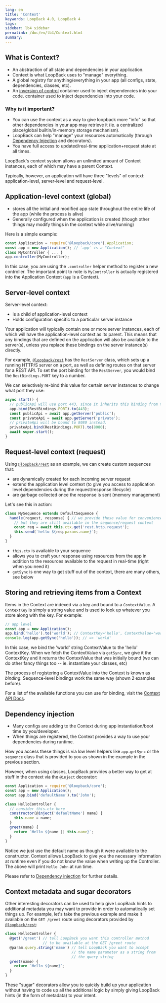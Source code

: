 ```yaml
---
lang: en
title: 'Context'
keywords: LoopBack 4.0, LoopBack 4
tags:
sidebar: lb4_sidebar
permalink: /doc/en/lb4/Context.html
summary:
---
```


## What is Context?

- An abstraction of all state and dependencies in your application.
- Context is what LoopBack uses to "manage" everything.
- A global registry for anything/everything in your app (all configs, state,
dependencies, classes, etc).
- An [inversion of control](https://en.wikipedia.org/wiki/Inversion_of_control) container used to inject dependencies into your code. container used to inject dependencies into your code.

### Why is it important?

- You can use the context as a way to give loopback more "info" so that other
dependencies in your app may retrieve it (ie. a centralized place/global
builtin/in-memory storage mechanism).
- LoopBack can help "manage" your resources automatically (through
[Dependency Injection](Dependency-injection.html) and decorators).
- You have full access to updated/real-time application+request state at all
times.

LoopBack's context system allows an unlimited amount of Context instances,
each of which may have a parent Context.

Typically, however, an application will have three "levels" of context: application-level, server-level and request-level.

## Application-level context (global)

- stores all the initial and modified app state throughout the entire life of
the app (while the process is alive)
- Generally configured when the application is created (though other things may
modify things in the context while alive/running)

Here is a simple example:

```js
const Application = require('@loopback/core').Application;
const app = new Application(); // `app` is a "Context"
class MyController { ... }
app.controller(MyController);
```

In this case, you are using the `.controller` helper method to register a new
controller. The important point to note is `MyController` is actually registered
into the Application Context (`app` is a Context).

## Server-level context

Server-level context:
- Is a child of application-level context
- Holds configuration specific to a particular server instance

Your application will typically contain one or more server instances, each of
which will have the application-level context as its parent. This means that
any bindings that are defined on the application will also be available to the
server(s), unless you replace these bindings on the server instance(s) directly.

For example, [`@loopback/rest`](https://github.com/strongloop/loopback-next/blob/master/packages/rest)
has the `RestServer` class, which sets up a running HTTP/S server on a port, as
well as defining routes on that server for a REST API. To set the port binding
for the `RestServer`, you would bind the `RestBindings.PORT` key to a number.

We can selectively re-bind this value for certain server instances to change
what port they use:

```js
async start() {
  // publicApi will use port 443, since it inherits this binding from the app.
  app.bind(RestBindings.PORT).to(443);
  const publicApi = await app.getServer('public');
  const privateApi = await app.getServer('private');
  // privateApi will be bound to 8080 instead.
  privateApi.bind(RestBindings.PORT).to(8080);
  await super.start();
}
```

## Request-level context (request)

Using [`@loopback/rest`](https://github.com/strongloop/loopback-next/blob/master/packages/rest) as an
example, we can create custom sequences that:
- are dynamically created for each incoming server request
- extend the application level context (to give you access to application level dependencies during the request/response lifecycle)
- are garbage collected once the response is sent (memory management)

Let's see this in action:

```js
class MySequence extends DefaultSequence {
  handle(request, response) { // we provide these value for convenience (taken from the Context)
    // but they are still available in the sequence/request context
    const req = await this.ctx.get('rest.http.request');
    this.send(`hello ${req.params.name}`);
  }
}
```

- `this.ctx` is available to your sequence
- allows you to craft your response using resources from the app in addition to
the resources available to the request in real-time (right when you need it)
- `getSync` is one way to get stuff out of the context, there are many others,
see below

## Storing and retrieving items from a Context

Items in the Context are indexed via a key and bound to a `ContextValue`.
A `ContextKey` is simply a string value and is used to look up whatever you
store along with the key. For example:

```js
// app level
const app = new Application();
app.bind('hello').to('world'); // ContextKey='hello', ContextValue='world'
console.log(app.getSync('hello')); // => 'world'
```

In this case, we bind the 'world' string ContextValue to the 'hello' ContextKey.
When we fetch the ContextValue via `getSync`, we give it the ContextKey and it
returns the ContextValue that was initially bound (we can do other fancy things
too -- ie. instantiate your classes, etc)

The process of registering a ContextValue into the Context is known as
_binding_. Sequence-level bindings work the same way (shown 2 examples before).

For a list of the available functions you can use for binding, visit
the [Context API Docs](http://apidocs.loopback.io/@loopback%2fcontext).

## Dependency injection

- Many configs are adding to the Context during app instantiation/boot time by you/developer.
- When things are registered, the Context provides a way to use your
dependencies during runtime.

How you access these things is via low level helpers like `app.getSync` or the
`sequence` class that is provided to you as shown in the example in the previous
section.

However, when using classes, LoopBack provides a better way to get at stuff in
the context via the `@inject` decorator:

```js
const Application = require('@loopback/core');
const app = new Application();
const app.bind('defaultName').to('John');

class HelloController {
  // consider this.ctx here
  constructor(@inject('defaultName') name) {
    this.name = name;
  }
  greet(name) {
    return `Hello ${name || this.name}`;
  }
}
```

Notice we just use the default name as though it were available to the
constructor. Context allows LoopBack to give you the necessary information at
runtime even if you do not know the value when writing up the Controller.
The above will print `Hello John` at run time.

Please refer to [Dependency injection](Dependency-injection.html) for further
details.

## Context metadata and sugar decorators

Other interesting decorators can be used to help give LoopBack hints to
additional metadata you may want to provide in order to automatically set things
up. For example, let's take the previous example and make it available on the
`GET /greet` route using decorators provided by
[`@loopback/rest`](https://github.com/strongloop/loopback-next/blob/master/packages/rest):

```js
class HelloController {
  @get('/greet') // tell LoopBack you want this controller method
                 // to be available at the GET /greet route
  @param.query.string('name') // tell LoopBack you want to accept
                              // the name parameter as a string from
                              // the query string
  greet(name) {
    return `Hello ${name}`;
  }
}
```

These "sugar" decorators allow you to quickly build up your application without
having to code up all the additional logic by simply giving LoopBack hints
(in the form of metadata) to your intent.
